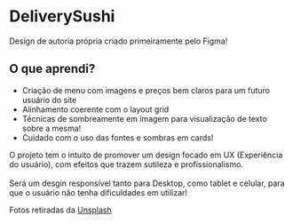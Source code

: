 # DeliverySushi
  Design de autoria própria criado primeiramente pelo Figma!

## O que aprendi?
  - Criação de menu com imagens e preços bem claros para um futuro usuário do site
  - Alinhamento coerente com o layout grid 
  - Técnicas de sombreamente em imagem para visualização de texto sobre a mesma!
  - Cuidado com o uso das fontes e sombras em cards!

  O projeto tem o intuito de promover um design focado em UX (Experiência do usuário), com efeitos que trazem sutileza e profissionalismo. 
  <br><br>
  Será um desgin responsível tanto para Desktop, como tablet e celular, para que o usuário não tenha dificuldades em utilizar!

Fotos retiradas da <a href="https://unsplash.com/pt-br/fotografias/copo-plastico-verde-e-branco-com-canudo-preto-vIBMZpzl8KQ?utm_content=creditCopyText&utm_medium=referral&utm_source=unsplash">Unsplash</a>
  
